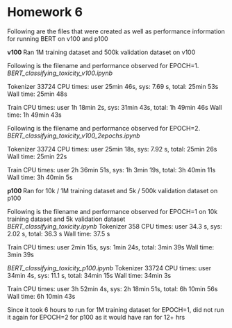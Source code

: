 # Homework 6

Following are the files that were created as well as performance information for running BERT on v100 and p100

<b> v100 </b>
Ran 1M training dataset and 500k validation dataset on v100

Following is the filename and performance observed for EPOCH=1.  
<i> BERT_classifying_toxicity_v100.ipynb </i>

Tokenizer
33724
CPU times: user 25min 46s, sys: 7.69 s, total: 25min 53s
Wall time: 25min 48s

Train
CPU times: user 1h 18min 2s, sys: 31min 43s, total: 1h 49min 46s
Wall time: 1h 49min 43s


Following is the filename and performance observed for EPOCH=2.  
<i> BERT_classifying_toxicity_v100_2epochs.ipynb </i>

Tokenizer
33724
CPU times: user 25min 18s, sys: 7.92 s, total: 25min 26s
Wall time: 25min 22s

Train
CPU times: user 2h 36min 51s, sys: 1h 3min 19s, total: 3h 40min 11s
Wall time: 3h 40min 5s


<b> p100 </b>
Ran for 10k / 1M training dataset and 5k / 500k validation dataset on p100


Following is the filename and performance observed for EPOCH=1 on 10k training dataset and 5k validation dataset  
<i>BERT_classifying_toxicity.ipynb</i>
Tokenizer
358
CPU times: user 34.3 s, sys: 2.02 s, total: 36.3 s
Wall time: 37.5 s

Train
CPU times: user 2min 15s, sys: 1min 24s, total: 3min 39s
Wall time: 3min 39s


<i>BERT_classifying_toxicity_p100.ipynb</i>
Tokenizer
33724
CPU times: user 34min 4s, sys: 11.1 s, total: 34min 15s
Wall time: 34min 3s

Train
CPU times: user 3h 52min 4s, sys: 2h 18min 51s, total: 6h 10min 56s
Wall time: 6h 10min 43s


Since it took 6 hours to run for 1M training dataset for EPOCH=1, did not run it again for EPOCH=2 for p100 as it would have ran for 12+ hrs
